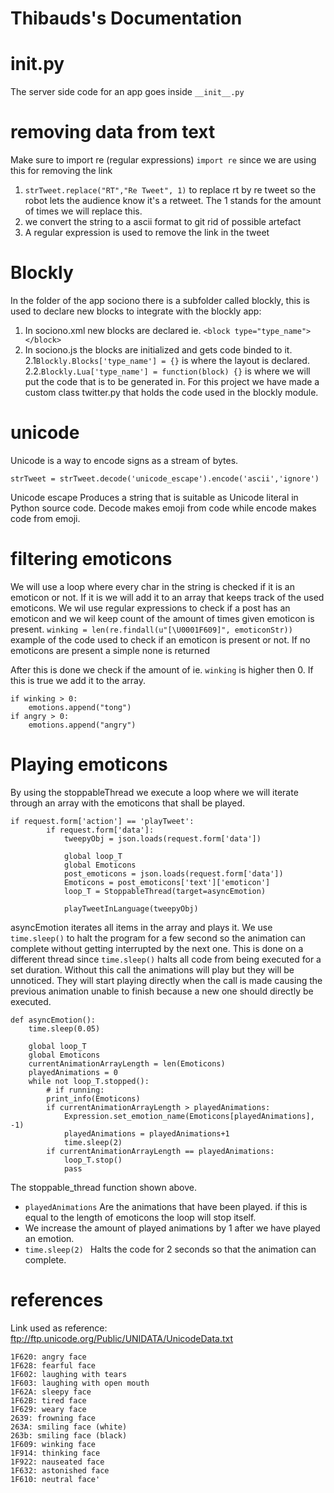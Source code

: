 # Thibauds's Documentation

# init.py
The server side code for an app goes inside `__init__.py`
# removing data from text
Make sure to import re (regular expressions) ```import re```  since we are using this for removing the link

1. `strTweet.replace("RT","Re Tweet", 1)` to replace rt by re tweet so the robot lets the audience know it's a retweet. The 1 stands for the amount of times we will replace this.
2. we convert the string to a ascii format to git rid of possible artefact
3. A regular expression is used to remove the link in the tweet

# Blockly

In the folder of the app sociono there is a subfolder called blockly, this is used to declare new blocks to integrate with the blockly app:
1. In sociono.xml new blocks are declared ie. `<block type="type_name"></block>`
2. In sociono.js the blocks are initialized and gets code binded to it.
  2.1`Blockly.Blocks['type_name'] = {}` is where the layout is declared.
  2.2.`Blockly.Lua['type_name'] = function(block) {}` is where we will put the code that is to be generated in.
For this project we have made a custom class twitter.py that holds the code used in the blockly module.

# unicode
Unicode is a way to encode signs as a stream of bytes.
```
strTweet = strTweet.decode('unicode_escape').encode('ascii','ignore')
```
Unicode escape Produces a string that is suitable as Unicode literal in Python source code.
Decode makes emoji from code while encode makes code from emoji.

# filtering emoticons
We will use a loop where every char in the string is checked if it is an emoticon or not. If it is we will add it to an array that keeps track of the used emoticons. We wil use regular expressions to check if a post has an emoticon and we wil keep count of the amount of times given emoticon is present.
```winking = len(re.findall(u"[\U0001F609]", emoticonStr))``` example of the code used to check if an emoticon is present or not. If no emoticons are present a simple none is returned

After this is done we check if the amount of ie. ```winking``` is higher then 0. If this is true we add it to the array.
```
if winking > 0:
    emotions.append("tong")
if angry > 0:
    emotions.append("angry")
```

# Playing emoticons
By using the stoppableThread we execute a loop where we will iterate through an array with the emoticons that shall be played.
```
if request.form['action'] == 'playTweet':
        if request.form['data']:
            tweepyObj = json.loads(request.form['data'])

            global loop_T
            global Emoticons
            post_emoticons = json.loads(request.form['data'])
            Emoticons = post_emoticons['text']['emoticon']
            loop_T = StoppableThread(target=asyncEmotion)

            playTweetInLanguage(tweepyObj)
```

asyncEmotion iterates all items in the array and plays it. We use ```time.sleep()``` to halt the program for a few second so the animation can complete without getting interrupted by the next one. This is done on a different thread since ```time.sleep()``` halts all code from being executed for a set duration. Without this call the animations will play but they will be unnoticed. They will start playing directly when the call is made causing the previous animation unable to finish because a new one should directly be executed.
```
def asyncEmotion():
    time.sleep(0.05)

    global loop_T
    global Emoticons
    currentAnimationArrayLength = len(Emoticons)
    playedAnimations = 0
    while not loop_T.stopped():
        # if running:
        print_info(Emoticons)
        if currentAnimationArrayLength > playedAnimations:
            Expression.set_emotion_name(Emoticons[playedAnimations], -1)
            playedAnimations = playedAnimations+1
            time.sleep(2)
        if currentAnimationArrayLength == playedAnimations:
            loop_T.stop()
            pass
```
The stoppable_thread function shown above.

  - ```playedAnimations``` Are the animations that have been played. if this is equal to the length of emoticons the loop will stop itself.
  - We increase the amount of played animations by 1 after we have played an emotion.
  - ```time.sleep(2) ``` Halts the code for 2 seconds so that the animation can complete.

# references
Link used as reference: ftp://ftp.unicode.org/Public/UNIDATA/UnicodeData.txt
```
1F620: angry face
1F628: fearful face
1F602: laughing with tears
1F603: laughing with open mouth
1F62A: sleepy face
1F62B: tired face
1F629: weary face
2639: frowning face
263A: smiling face (white)
263b: smiling face (black)
1F609: winking face
1F914: thinking face
1F922: nauseated face
1F632: astonished face
1F610: neutral face'
```
